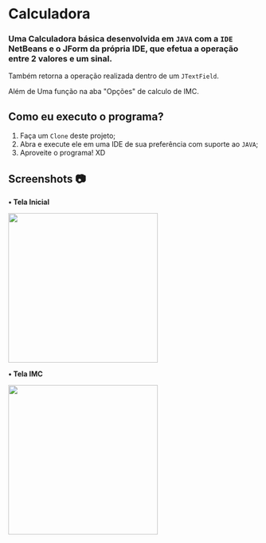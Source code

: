 # Calculadora
### Uma Calculadora básica desenvolvida em `JAVA` com a `IDE` NetBeans e o JForm da própria IDE, que efetua a operação entre 2 valores e um sinal.
Também retorna a operação realizada dentro de um `JTextField`.

Além de Uma função na aba "Opções" de calculo de IMC.

## **Como eu executo o programa?**
1. Faça um `Clone` deste projeto;
2. Abra e execute ele em uma IDE de sua preferência com suporte ao `JAVA`;
3. Aproveite o programa! XD

## Screenshots 📷
<div>
  
<p><strong> • Tela Inicial</strong></p>
<img src="https://user-images.githubusercontent.com/77757476/134787998-ab488184-d69f-4522-bb53-8bdd2168b483.png" width="300px">

<p><strong> • Tela IMC</strong></p>
<img src="https://user-images.githubusercontent.com/77757476/134787751-c5adcc1d-f3bc-4ef8-b1c5-8161c135be54.png" width="300px">

</div>
